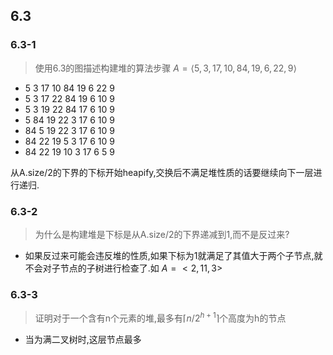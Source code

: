 ## 6.3

### 6.3-1

> 使用6.3的图描述构建堆的算法步骤 $A = \langle 5, 3, 17, 10, 84, 19, 6, 22, 9 \rangle$

* 5 3 17 10 84 19 6 22 9
* 5 3 17 22 84 19 6 10 9 
* 5 3 19 22 84 17 6 10 9 
* 5 84 19 22 3 17 6 10 9 
* 84 5 19 22 3 17 6 10 9
*  84 22 19 5 3 17 6 10 9
*  84 22 19 10 3 17 6 5 9

从A.size/2的下界的下标开始heapify,交换后不满足堆性质的话要继续向下一层进行递归.

### 6.3-2

> 为什么是构建堆是下标是从A.size/2的下界递减到1,而不是反过来?

* 如果反过来可能会违反堆的性质,如果下标为1就满足了其值大于两个子节点,就不会对子节点的子树进行检查了.如 $A=<2,11,3>$

### 6.3-3

>证明对于一个含有n个元素的堆,最多有$\lceil n / 2^{h + 1} \rceil$个高度为h的节点

* 当为满二叉树时,这层节点最多



